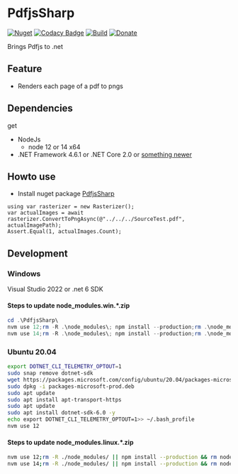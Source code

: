 # PdfjsSharp

[![Nuget](https://img.shields.io/nuget/v/PdfjsSharp.svg)](https://www.nuget.org/packages/PdfjsSharp/) [![Codacy Badge](https://app.codacy.com/project/badge/Grade/c417a8e923da45ed90c302c4a23528ea)](https://www.codacy.com/gh/Codeuctivity/PdfjsSharp?utm_source=github.com&utm_medium=referral&utm_content=Codeuctivity/PdfjsSharp&utm_campaign=Badge_Grade) [![Build](https://github.com/Codeuctivity/PdfjsSharp/actions/workflows/dotnet.yml/badge.svg)](https://github.com/Codeuctivity/PdfjsSharp/actions/workflows/dotnet.yml) [![Donate](https://img.shields.io/static/v1?label=Paypal&message=Donate&color=informational)](https://www.paypal.com/donate?hosted_button_id=7M7UFMMRTS7UE)

Brings Pdfjs to .net

## Feature

- Renders each page of a pdf to pngs

## Dependencies

get

- NodeJs
  - node 12 or 14 x64
- .NET Framework 4.6.1 or .NET Core 2.0 or [something newer](https://github.com/dotnet/standard/blob/master/docs/versions/netstandard2.0.md)

## Howto use

- Install nuget package [PdfjsSharp](https://www.nuget.org/packages/PdfjsSharp/)

```Csharp
using var rasterizer = new Rasterizer();
var actualImages = await rasterizer.ConvertToPngAsync(@"../../../SourceTest.pdf", actualImagePath);
Assert.Equal(1, actualImages.Count);
```

## Development

### Windows

Visual Studio 2022 or .net 6 SDK

#### Steps to update node_modules.win.\*.zip

```Powershell
cd .\PdfjsSharp\
nvm use 12;rm -R .\node_modules\; npm install --production;rm .\node_modules.win.node12.zip;Compress-Archive -LiteralPath .\node_modules\ -DestinationPath .\node_modules.win.node12.zip
nvm use 14;rm -R .\node_modules\; npm install --production;rm .\node_modules.win.node14.zip;Compress-Archive -LiteralPath .\node_modules\ -DestinationPath .\node_modules.win.node14.zip
```

### Ubuntu 20.04

```bash
export DOTNET_CLI_TELEMETRY_OPTOUT=1
sudo snap remove dotnet-sdk
wget https://packages.microsoft.com/config/ubuntu/20.04/packages-microsoft-prod.deb -O packages-microsoft-prod.deb
sudo dpkg -i packages-microsoft-prod.deb
sudo apt update
sudo apt install apt-transport-https
sudo apt update
sudo apt install dotnet-sdk-6.0 -y
echo export DOTNET_CLI_TELEMETRY_OPTOUT=1>> ~/.bash_profile
nvm use 12
```

#### Steps to update node_modules.linux.\*.zip

```bash
nvm use 12;rm -R ./node_modules/ || npm install --production && rm node_modules.linux.node12.zip && zip -r node_modules.linux.node12.zip node_modules
nvm use 14;rm -R ./node_modules/ || npm install --production && rm node_modules.linux.node14.zip && zip -r node_modules.linux.node14.zip node_modules
```
